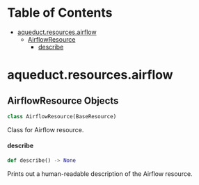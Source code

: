 # Table of Contents

* [aqueduct.resources.airflow](#aqueduct.resources.airflow)
  * [AirflowResource](#aqueduct.resources.airflow.AirflowResource)
    * [describe](#aqueduct.resources.airflow.AirflowResource.describe)

<a id="aqueduct.resources.airflow"></a>

# aqueduct.resources.airflow

<a id="aqueduct.resources.airflow.AirflowResource"></a>

## AirflowResource Objects

```python
class AirflowResource(BaseResource)
```

Class for Airflow resource.

<a id="aqueduct.resources.airflow.AirflowResource.describe"></a>

#### describe

```python
def describe() -> None
```

Prints out a human-readable description of the Airflow resource.

